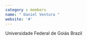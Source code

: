 ```yaml
---
category : members
name: " Daniel Ventura " 
website: '#'
---
```

Universidade Federal de Goiás
Brazil

